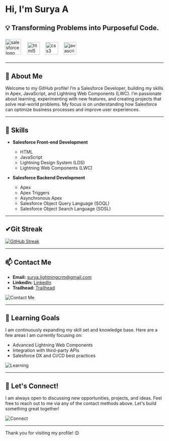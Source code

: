 # Hi, I'm Surya A
## 💡 Transforming Problems into Purposeful Code.

###

<div align="left">
  <img src="https://cdn.jsdelivr.net/gh/devicons/devicon/icons/salesforce/salesforce-original.svg" height="50" alt="salesforce logo"  />
  <img width="12" />
  <img src="https://cdn.jsdelivr.net/gh/devicons/devicon/icons/html5/html5-original.svg" height="40" alt="html5 logo"  />
  <img width="10" />
  <img src="https://cdn.jsdelivr.net/gh/devicons/devicon/icons/css3/css3-original.svg" height="40" alt="css3 logo"  />
  <img width="10" />
  <img src="https://cdn.jsdelivr.net/gh/devicons/devicon/icons/javascript/javascript-original.svg" height="40" alt="javascript logo"  />
</div>

###

---

## 🚀 About Me
Welcome to my GitHub profile!
I’m a Salesforce Developer, building my skills in Apex, JavaScript, and Lightning Web Components (LWC). I’m passionate about learning, experimenting with new features, and creating projects that solve real-world problems. My focus is on understanding how Salesforce can optimize business processes and improve user experiences.

---

## 🔧 Skills
  
- **Salesforce Front-end Development**
  - HTML
  - JavaScript
  - Lightning Design System (LDS)
  - Lightning Web Components (LWC)

- **Salesforce Backend Development**
  - Apex
  - Apex Triggers
  - Asynchronous Apex
  - Salesforce Object Query Language (SOQL)
  - Salesforce Object Search Language (SOSL)

---
## ✔Git Streak 
<a href="https://git.io/streak-stats"><img src="https://streak-stats.demolab.com?user=suryasalesforcedeveloper&theme=dark&border_radius=5&mode=weekly&card_height=170" alt="GitHub Streak" /></a>

---

## 📫 Contact Me

- **Email:** surya.lightningcrm@gmail.com
- **LinkedIn:** [LinkedIn](https://www.linkedin.com/in/surya-a-694331287/)
- **Trailhead:** [Trailhead](https://www.salesforce.com/trailblazer/suryaa3727)

![Contact Me](https://img.shields.io/badge/Contact-Email-blue?style=for-the-badge&logo=gmail)

---

## 🧠 Learning Goals

I am continuously expanding my skill set and knowledge base. Here are a few areas I am currently focusing on:
- Advanced Lightning Web Components
- Integration with third-party APIs
- Salesforce DX and CI/CD best practices

![Learning](https://img.shields.io/badge/Learning%20Goals-Salesforce%20DX-blueviolet?style=for-the-badge&logo=salesforce)

---

## 🌱 Let's Connect!

I am always open to discussing new opportunities, projects, and ideas. Feel free to reach out to me via any of the contact methods above. Let's build something great together!

![Connect](https://img.shields.io/badge/Connect-Networking-green?style=for-the-badge&logo=linkedin)

---

Thank you for visiting my profile! 😊

<!--
**suryasalesforcedeveloper/suryasalesforcedeveloper** is a ✨ _special_ ✨ repository because its `README.md` (this file) appears on your GitHub profile.

Here are some ideas to get you started:

- 🔭 I’m currently working on ...
- 🌱 I’m currently learning ...
- 👯 I’m looking to collaborate on ...
- 🤔 I’m looking for help with ...
- 💬 Ask me about ...
- 📫 How to reach me: ...
- 😄 Pronouns: ...
- ⚡ Fun fact: ...
-->

